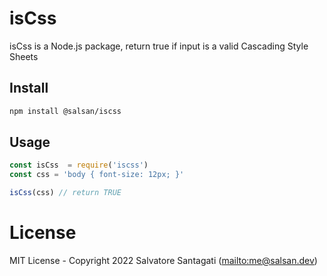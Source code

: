 # isCss
isCss is a Node.js package, return true if input is a valid Cascading Style Sheets


## Install

```bash
npm install @salsan/iscss
```

## Usage

```js
const isCss  = require('iscss')
const css = 'body { font-size: 12px; }'

isCss(css) // return TRUE
```

# License

MIT License - Copyright 2022 Salvatore Santagati (<mailto:me@salsan.dev>)

